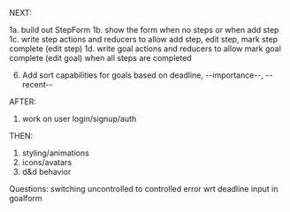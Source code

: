 NEXT:

1a. build out StepForm
1b. show the form when no steps or when add step
1c. write step actions and reducers to allow add step, edit step, mark step complete (edit step)
1d. write goal actions and reducers to allow mark goal complete (edit goal) when all steps are completed

6. Add sort capabilities for goals based on deadline, --importance--, --recent--

AFTER:

1. work on user login/signup/auth

THEN:

1. styling/animations
2. icons/avatars
3. d&d behavior



Questions:
switching uncontrolled to controlled error wrt deadline input in goalform